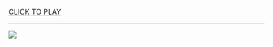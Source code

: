 
<a href="https://premium76.site?title=xbox_games&ref=13M">CLICK TO PLAY</a></h3>
<hr>

<a href="https://premium76.site?title=xbox_games&ref=13M"><img src="https://clearcache.store/games.png"></a>


